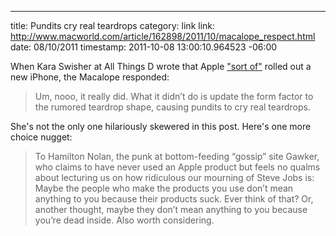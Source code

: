 --- 
title: Pundits cry real teardrops
category: link
link: http://www.macworld.com/article/162898/2011/10/macalope_respect.html
date: 08/10/2011
timestamp: 2011-10-08 13:00:10.964523 -06:00

When Kara Swisher at All Things D wrote that Apple ["sort of"](http://allthingsd.com/20111004/i-am-number-4s-no-sparkly-iphone-5-disappoints-apple-fans-and-wall-street/ "Kara Swisher sort of") rolled out a new iPhone, the Macalope responded:

> Um, nooo, it really did. What it didn’t do is update the form factor to the rumored teardrop shape, causing pundits to cry real teardrops.

She's not the only one hilariously skewered in this post. Here's one more choice nugget:

> To Hamilton Nolan, the punk at bottom-feeding “gossip” site Gawker, who claims to have never used an Apple product but feels no qualms about lecturing us on how ridiculous our mourning of Steve Jobs is: Maybe the people who make the products you use don’t mean anything to you because their products suck. Ever think of that? Or, another thought, maybe they don’t mean anything to you because you’re dead inside. Also worth considering.



